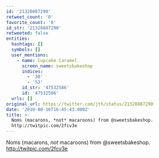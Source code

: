 ```yaml
---
id: '21328887290'
retweet_count: '0'
favorite_count: '0'
id_str: '21328887290'
retweeted: false
entities:
  hashtags: []
  symbols: []
  user_mentions:
    - name: Cupcake Caramel
      screen_name: sweetsbakeshop
      indices:
        - '38'
        - '53'
      id_str: '47532586'
      id: '47532586'
  urls: []
original_url: https://twitter.com/jth/status/21328887290
date: '2010-08-16T16:45:43.000Z'
title: >-
  Noms (macarons, *not* macaroons) from @sweetsbakeshop. 
  http://twitpic.com/2fcv3e
---
```


Noms (macarons, *not* macaroons) from @sweetsbakeshop.  http://twitpic.com/2fcv3e
